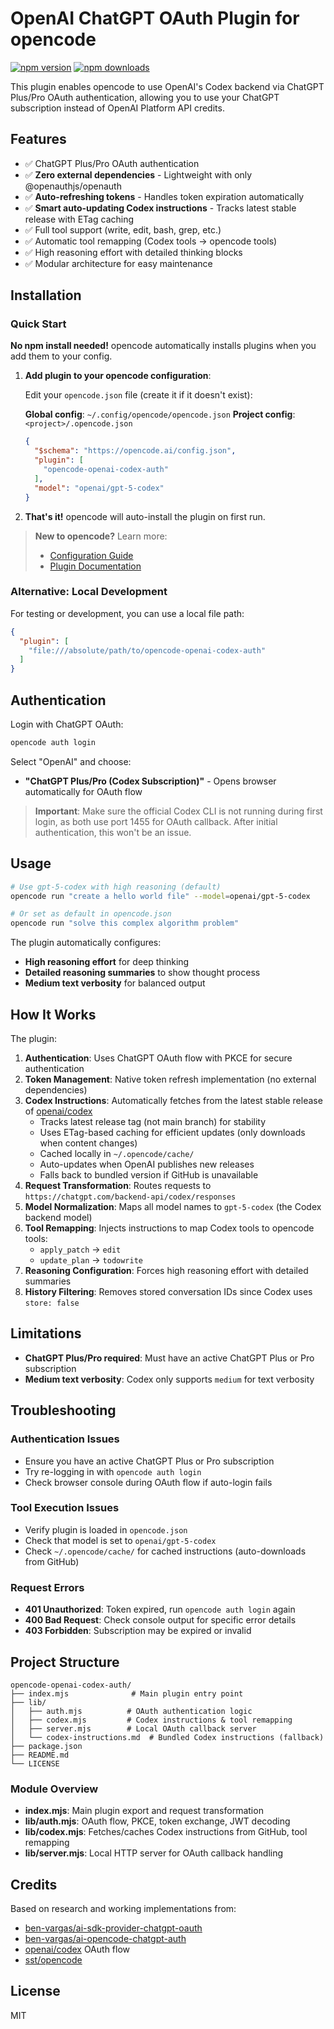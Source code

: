 # OpenAI ChatGPT OAuth Plugin for opencode

[![npm version](https://img.shields.io/npm/v/opencode-openai-codex-auth.svg)](https://www.npmjs.com/package/opencode-openai-codex-auth)
[![npm downloads](https://img.shields.io/npm/dm/opencode-openai-codex-auth.svg)](https://www.npmjs.com/package/opencode-openai-codex-auth)

This plugin enables opencode to use OpenAI's Codex backend via ChatGPT Plus/Pro OAuth authentication, allowing you to use your ChatGPT subscription instead of OpenAI Platform API credits.

## Features

- ✅ ChatGPT Plus/Pro OAuth authentication
- ✅ **Zero external dependencies** - Lightweight with only @openauthjs/openauth
- ✅ **Auto-refreshing tokens** - Handles token expiration automatically
- ✅ **Smart auto-updating Codex instructions** - Tracks latest stable release with ETag caching
- ✅ Full tool support (write, edit, bash, grep, etc.)
- ✅ Automatic tool remapping (Codex tools → opencode tools)
- ✅ High reasoning effort with detailed thinking blocks
- ✅ Modular architecture for easy maintenance

## Installation

### Quick Start

**No npm install needed!** opencode automatically installs plugins when you add them to your config.

1. **Add plugin to your opencode configuration**:

   Edit your `opencode.json` file (create it if it doesn't exist):

   **Global config**: `~/.config/opencode/opencode.json`
   **Project config**: `<project>/.opencode.json`

   ```json
   {
     "$schema": "https://opencode.ai/config.json",
     "plugin": [
       "opencode-openai-codex-auth"
     ],
     "model": "openai/gpt-5-codex"
   }
   ```

2. **That's it!** opencode will auto-install the plugin on first run.

> **New to opencode?** Learn more:
> - [Configuration Guide](https://opencode.ai/docs/config/)
> - [Plugin Documentation](https://opencode.ai/docs/plugins/)

### Alternative: Local Development

For testing or development, you can use a local file path:

```json
{
  "plugin": [
    "file:///absolute/path/to/opencode-openai-codex-auth"
  ]
}
```

## Authentication

Login with ChatGPT OAuth:

```bash
opencode auth login
```

Select "OpenAI" and choose:
- **"ChatGPT Plus/Pro (Codex Subscription)"** - Opens browser automatically for OAuth flow

> **Important**: Make sure the official Codex CLI is not running during first login, as both use port 1455 for OAuth callback. After initial authentication, this won't be an issue.

## Usage

```bash
# Use gpt-5-codex with high reasoning (default)
opencode run "create a hello world file" --model=openai/gpt-5-codex

# Or set as default in opencode.json
opencode run "solve this complex algorithm problem"
```

The plugin automatically configures:
- **High reasoning effort** for deep thinking
- **Detailed reasoning summaries** to show thought process
- **Medium text verbosity** for balanced output

## How It Works

The plugin:

1. **Authentication**: Uses ChatGPT OAuth flow with PKCE for secure authentication
2. **Token Management**: Native token refresh implementation (no external dependencies)
3. **Codex Instructions**: Automatically fetches from the latest stable release of [openai/codex](https://github.com/openai/codex)
   - Tracks latest release tag (not main branch) for stability
   - Uses ETag-based caching for efficient updates (only downloads when content changes)
   - Cached locally in `~/.opencode/cache/`
   - Auto-updates when OpenAI publishes new releases
   - Falls back to bundled version if GitHub is unavailable
4. **Request Transformation**: Routes requests to `https://chatgpt.com/backend-api/codex/responses`
5. **Model Normalization**: Maps all model names to `gpt-5-codex` (the Codex backend model)
6. **Tool Remapping**: Injects instructions to map Codex tools to opencode tools:
   - `apply_patch` → `edit`
   - `update_plan` → `todowrite`
7. **Reasoning Configuration**: Forces high reasoning effort with detailed summaries
8. **History Filtering**: Removes stored conversation IDs since Codex uses `store: false`

## Limitations

- **ChatGPT Plus/Pro required**: Must have an active ChatGPT Plus or Pro subscription
- **Medium text verbosity**: Codex only supports `medium` for text verbosity

## Troubleshooting

### Authentication Issues

- Ensure you have an active ChatGPT Plus or Pro subscription
- Try re-logging in with `opencode auth login`
- Check browser console during OAuth flow if auto-login fails

### Tool Execution Issues

- Verify plugin is loaded in `opencode.json`
- Check that model is set to `openai/gpt-5-codex`
- Check `~/.opencode/cache/` for cached instructions (auto-downloads from GitHub)

### Request Errors

- **401 Unauthorized**: Token expired, run `opencode auth login` again
- **400 Bad Request**: Check console output for specific error details
- **403 Forbidden**: Subscription may be expired or invalid

## Project Structure

```
opencode-openai-codex-auth/
├── index.mjs              # Main plugin entry point
├── lib/
│   ├── auth.mjs          # OAuth authentication logic
│   ├── codex.mjs         # Codex instructions & tool remapping
│   ├── server.mjs        # Local OAuth callback server
│   └── codex-instructions.md  # Bundled Codex instructions (fallback)
├── package.json
├── README.md
└── LICENSE
```

### Module Overview

- **index.mjs**: Main plugin export and request transformation
- **lib/auth.mjs**: OAuth flow, PKCE, token exchange, JWT decoding
- **lib/codex.mjs**: Fetches/caches Codex instructions from GitHub, tool remapping
- **lib/server.mjs**: Local HTTP server for OAuth callback handling

## Credits

Based on research and working implementations from:
- [ben-vargas/ai-sdk-provider-chatgpt-oauth](https://github.com/ben-vargas/ai-sdk-provider-chatgpt-oauth)
- [ben-vargas/ai-opencode-chatgpt-auth](https://github.com/ben-vargas/ai-opencode-chatgpt-auth)
- [openai/codex](https://github.com/openai/codex) OAuth flow
- [sst/opencode](https://github.com/sst/opencode)

## License

MIT
